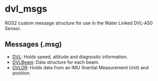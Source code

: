 # dvl_msgs 
ROS2 custom message structure for use in the Water Linked DVL-A50 Sensor.
## Messages (.msg)
- [DVL](msg/DVL.msg): Holds speed, altitude and diagnostic information.
- [DVLBeam](msg/DVLBeam.msg): Data structure for each beam.
- [DVLDR](msg/DVLDR.msg): Holds data from an IMU (Inertial Measurement Unit) and position.
